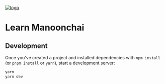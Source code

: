 [![logo](https://manoonchai.com/_next/image?url=%2Fmanoonchai.png&w=64&q=75)](https://www.manoonchai.com/)

# Learn Manoonchai

## Development

Once you've created a project and installed dependencies with `npm install` (or `pnpm install` or `yarn`), start a development server:

```bash
yarn
yarn dev
```
